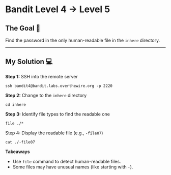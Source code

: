 
# Bandit Level 4 → Level 5

## The Goal 🎯  
Find the password in the only human-readable file in the `inhere` directory.

---

## My Solution 💻

**Step 1:** SSH into the remote server  
```
ssh bandit4@bandit.labs.overthewire.org -p 2220

```

**Step 2:** Change to the `inhere` directory

```
cd inhere

```

**Step 3:** Identify file types to find the readable one

```
file ./*

```
Step 4: Display the readable file (e.g., `-file07`)

```
cat ./-file07

```

**Takeaways**

- Use `file` command to detect human-readable files.
- Some files may have unusual names (like starting with `-`).

